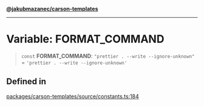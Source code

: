 [**@jakubmazanec/carson-templates**](../README.md)

---

# Variable: FORMAT_COMMAND

> `const` **FORMAT_COMMAND**: `"prettier . --write --ignore-unknown"` =
> `'prettier . --write --ignore-unknown'`

## Defined in

[packages/carson-templates/source/constants.ts:184](https://github.com/jakubmazanec/tools/blob/a4967209f10f2b04ade958bd873ac46f1290cee7/packages/carson-templates/source/constants.ts#L184)
